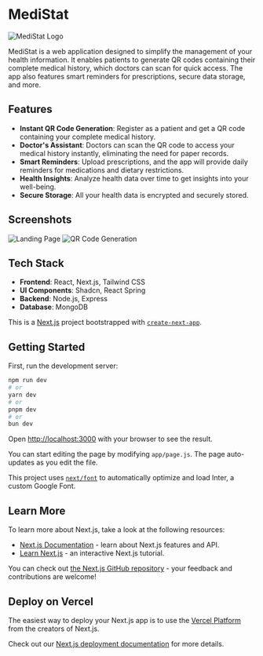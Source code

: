 # MediStat

![MediStat Logo](./public/logo.png) <!-- Replace with actual logo path if available -->

MediStat is a web application designed to simplify the management of your health information. It enables patients to generate QR codes containing their complete medical history, which doctors can scan for quick access. The app also features smart reminders for prescriptions, secure data storage, and more.

## Features

- **Instant QR Code Generation**: Register as a patient and get a QR code containing your complete medical history.
- **Doctor's Assistant**: Doctors can scan the QR code to access your medical history instantly, eliminating the need for paper records.
- **Smart Reminders**: Upload prescriptions, and the app will provide daily reminders for medications and dietary restrictions.
- **Health Insights**: Analyze health data over time to get insights into your well-being.
- **Secure Storage**: All your health data is encrypted and securely stored.

## Screenshots

<!-- Include screenshots of the app if available -->
![Landing Page](./public/screenshots/landing-page.png)
![QR Code Generation](./public/screenshots/qrcode-generation.png)

## Tech Stack

- **Frontend**: React, Next.js, Tailwind CSS
- **UI Components**: Shadcn, React Spring
- **Backend**: Node.js, Express 
- **Database**: MongoDB 

This is a [Next.js](https://nextjs.org/) project bootstrapped with [`create-next-app`](https://github.com/vercel/next.js/tree/canary/packages/create-next-app).

## Getting Started

First, run the development server:

```bash
npm run dev
# or
yarn dev
# or
pnpm dev
# or
bun dev
```

Open [http://localhost:3000](http://localhost:3000) with your browser to see the result.

You can start editing the page by modifying `app/page.js`. The page auto-updates as you edit the file.

This project uses [`next/font`](https://nextjs.org/docs/basic-features/font-optimization) to automatically optimize and load Inter, a custom Google Font.

## Learn More

To learn more about Next.js, take a look at the following resources:

- [Next.js Documentation](https://nextjs.org/docs) - learn about Next.js features and API.
- [Learn Next.js](https://nextjs.org/learn) - an interactive Next.js tutorial.

You can check out [the Next.js GitHub repository](https://github.com/vercel/next.js/) - your feedback and contributions are welcome!

## Deploy on Vercel

The easiest way to deploy your Next.js app is to use the [Vercel Platform](https://vercel.com/new?utm_medium=default-template&filter=next.js&utm_source=create-next-app&utm_campaign=create-next-app-readme) from the creators of Next.js.

Check out our [Next.js deployment documentation](https://nextjs.org/docs/deployment) for more details.
